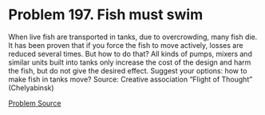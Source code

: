 # Problem 197. Fish must swim

When live fish are transported in tanks, due to overcrowding, many fish die. It has been proven that if you force the fish to move actively, losses are reduced several times. But how to do that? All kinds of pumps, mixers and similar units built into tanks only increase the cost of the design and harm the fish, but do not give the desired effect. Suggest your options: how to make fish in tanks move? Source: Creative association “Flight of Thought” (Chelyabinsk)

[Problem Source](https://www.trizland.ru/tasks/5103/)